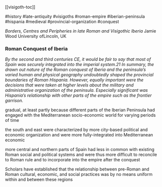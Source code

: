 [[visigoth-toc]]

#history #late-antiquity #visigoths #roman-empire #iberian-peninsula #hispania #medieval #provincial-organization  #conquest

*Borders, Centres and Peripheries in late Roman and Visigothic Iberia*
Jamie Wood University ofLincoln, UK  

### Roman Conquest of Iberia  

*By the second and third centuries CE, it would be fair to say that most of Spain was securely integrated into the imperial system.21 In summary, the drawn out nature of the Roman conquest of Iberia and the
peninsula’s varied human and physical geography undoubtedly shaped the provincial boundaries of Roman Hispania. However, equally important were the decisions that were taken at higher levels about the military and administrative organization of the peninsula. Especially significant was Hispania’s relationship with other parts of the empire such as the frontier garrison.*

gradual, at least partly because different parts of
the Iberian Peninsula had engaged with the Mediterranean socio-economic world for varying periods of time  

the south and east were characterized by more city-based political and economic organization and were more fully-integrated into Mediterranean economic  

more central and northern parts of Spain had less in common with existing Roman social and political systems and were thus more difficult to reconcile to Roman rule and to incorporate into the empire after the conquest  

Scholars have established that the relationship between pre-Roman and Roman cultural, economic, and social practices was by no means uniform within and between these regions  

